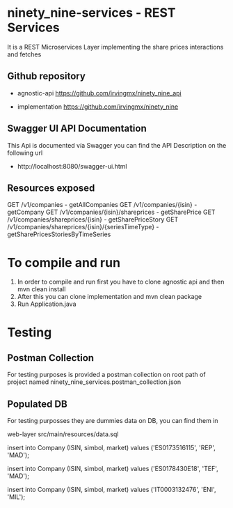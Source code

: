 # ninety_nine-services - REST Services

It is a REST Microservices Layer implementing the share prices interactions and fetches

## Github repository

* agnostic-api
  https://github.com/irvingmx/ninety_nine_api

* implementation
  https://github.com/irvingmx/ninety_nine

## Swagger UI API Documentation

This Api is documented vía Swagger you can find the API Description on the following url 

* http://localhost:8080/swagger-ui.html

## Resources exposed

GET /v1/companies - getAllCompanies
GET /v1/companies/{isin} - getCompany
GET /v1/companies/{isin}/shareprices - getSharePrice
GET /v1/companies/shareprices/{isin} - getSharePriceStory
GET /v1/companies/shareprices/{isin}/{seriesTimeType} - getSharePricesStoriesByTimeSeries

# To compile and run

1) In order to compile and run first you have to clone agnostic api and then mvn clean install
2) After this you can clone implementation and mvn clean package
3) Run Application.java

# Testing

## Postman Collection

For testing purposes is provided a postman collection on root path of project named ninety_nine_services.postman_collection.json

## Populated DB

For testing purposses they are dummies data on DB, you can find them in

web-layer src/main/resources/data.sql

insert into Company (ISIN, simbol, market) values ('ES0173516115', 'REP', 'MAD');

insert into Company (ISIN, simbol, market) values ('ES0178430E18', 'TEF', 'MAD');

insert into Company (ISIN, simbol, market) values ('IT0003132476', 'ENI', 'MIL');




